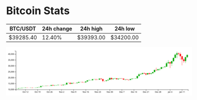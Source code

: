 # Bitcoin Stats

BTC/USDT|24h change|24h high|24h low|
|---|---|---|---|
|$39285.40|12.40%|$39393.00|$34200.00|

<img src="./chart.svg">
